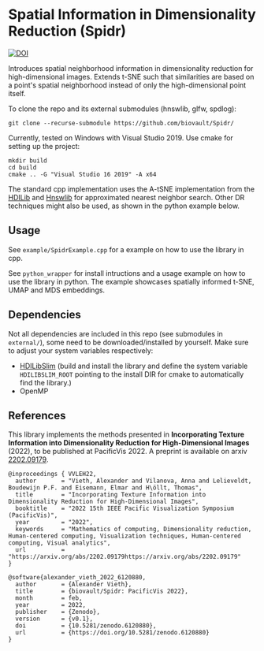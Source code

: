 # Spatial Information in Dimensionality Reduction (Spidr)

[![DOI](https://zenodo.org/badge/460389824.svg)](https://zenodo.org/badge/latestdoi/460389824)

Introduces spatial neighborhood information in dimensionality reduction for high-dimensional images. 
Extends t-SNE such that similarities are based on a point's spatial neighborhood instead of only the high-dimensional point itself.

To clone the repo and its external submodules (hnswlib, glfw, spdlog):

```git clone --recurse-submodule https://github.com/biovault/Spidr/```

Currently, tested on Windows with Visual Studio 2019. Use cmake for setting up the project:
```
mkdir build
cd build
cmake .. -G "Visual Studio 16 2019" -A x64
```

The standard cpp implementation uses the A-tSNE implementation from the [HDILib](https://github.com/biovault/HDILib) and [Hnswlib](https://github.com/nmslib/hnswlib) for approximated nearest neighbor search. Other DR techniques might also be used, as shown in the python example below.

## Usage

See `example/SpidrExample.cpp` for a example on how to use the library in cpp.

See `python_wrapper` for install intructions and a usage example on how to use the library in python. The example showcases spatially informed t-SNE, UMAP and MDS embeddings.

## Dependencies
Not all dependencies are included in this repo (see submodules in `external/`), some need to be downloaded/installed by yourself. 
Make sure to adjust your system variables respectively:
- [HDILibSlim](https://github.com/alxvth/HDILib-slim) (build and install the library and define the system variable `HDILIBSLIM_ROOT` pointing to the install DIR for cmake to automatically find the library.)
- OpenMP

## References
This library implements the methods presented in **Incorporating Texture Information into Dimensionality Reduction for High-Dimensional Images** (2022), to be published at PacificVis 2022. A preprint is available on arxiv [2202.09179](https://arxiv.org/abs/2202.09179).

```
@inproceedings { VVLEH22,
  author       = "Vieth, Alexander and Vilanova, Anna and Lelieveldt, Boudewijn P.F. and Eisemann, Elmar and H\öllt, Thomas",
  title        = "Incorporating Texture Information into Dimensionality Reduction for High-Dimensional Images",
  booktitle    = "2022 15th IEEE Pacific Visualization Symposium (PacificVis)",
  year         = "2022",
  keywords     = "Mathematics of computing, Dimensionality reduction,  Human-centered computing, Visualization techniques, Human-centered computing, Visual analytics",
  url          = "https://arxiv.org/abs/2202.09179https://arxiv.org/abs/2202.09179"
}

@software{alexander_vieth_2022_6120880,
  author       = {Alexander Vieth},
  title        = {biovault/Spidr: PacificVis 2022},
  month        = feb,
  year         = 2022,
  publisher    = {Zenodo},
  version      = {v0.1},
  doi          = {10.5281/zenodo.6120880},
  url          = {https://doi.org/10.5281/zenodo.6120880}
}
```

